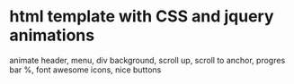 # html template with CSS and jquery animations 
animate header, menu, div background, 
scroll up, scroll to anchor,
progres bar %,
font awesome icons,
nice buttons
